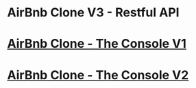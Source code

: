 # AirBnb Clone V3 - Restful API
# [AirBnb Clone - The Console V1](https://github.com/YoussefKamal098/AirBnB_clone)
# [AirBnb Clone - The Console V2](https://github.com/YoussefKamal098/AirBnB_clone_v2)
